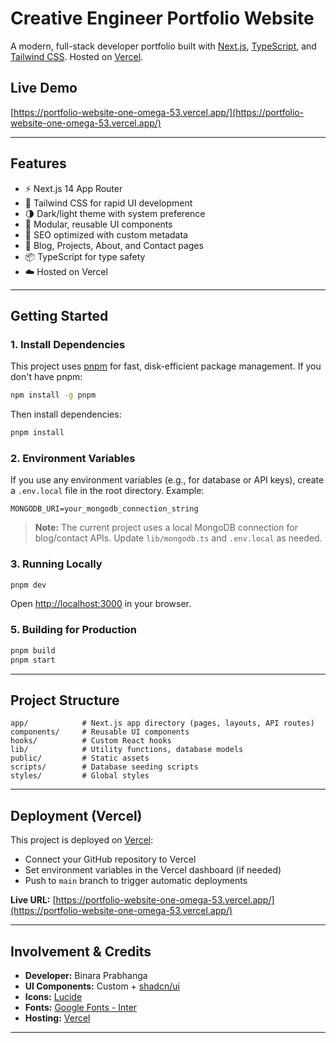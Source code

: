 # Creative Engineer Portfolio Website

A modern, full-stack developer portfolio built with [Next.js](https://nextjs.org/), [TypeScript](https://www.typescriptlang.org/), and [Tailwind CSS](https://tailwindcss.com/). Hosted on [Vercel](https://vercel.com/).

## Live Demo

[https://portfolio-website-one-omega-53.vercel.app/](https://portfolio-website-one-omega-53.vercel.app/)

---

## Features

- ⚡️ Next.js 14 App Router
- 🎨 Tailwind CSS for rapid UI development
- 🌗 Dark/light theme with system preference
- 🧩 Modular, reusable UI components
- 📄 SEO optimized with custom metadata
- 📝 Blog, Projects, About, and Contact pages
- 📦 TypeScript for type safety
- ☁️ Hosted on Vercel

---

## Getting Started

### 1. Install Dependencies

This project uses [pnpm](https://pnpm.io/) for fast, disk-efficient package management. If you don't have pnpm:

```bash
npm install -g pnpm
```

Then install dependencies:

```bash
pnpm install
```

### 2. Environment Variables

If you use any environment variables (e.g., for database or API keys), create a `.env.local` file in the root directory. Example:

```
MONGODB_URI=your_mongodb_connection_string
```

> **Note:** The current project uses a local MongoDB connection for blog/contact APIs. Update `lib/mongodb.ts` and `.env.local` as needed.

### 3. Running Locally

```bash
pnpm dev
```

Open [http://localhost:3000](http://localhost:3000) in your browser.

### 5. Building for Production

```bash
pnpm build
pnpm start
```

---

## Project Structure

```
app/            # Next.js app directory (pages, layouts, API routes)
components/     # Reusable UI components
hooks/          # Custom React hooks
lib/            # Utility functions, database models
public/         # Static assets
scripts/        # Database seeding scripts
styles/         # Global styles
```

---

## Deployment (Vercel)

This project is deployed on [Vercel](https://vercel.com/):

- Connect your GitHub repository to Vercel
- Set environment variables in the Vercel dashboard (if needed)
- Push to `main` branch to trigger automatic deployments

**Live URL:** [https://portfolio-website-one-omega-53.vercel.app/](https://portfolio-website-one-omega-53.vercel.app/)

---


## Involvement & Credits

- **Developer:** Binara Prabhanga
- **UI Components:** Custom + [shadcn/ui](https://ui.shadcn.com/)
- **Icons:** [Lucide](https://lucide.dev/)
- **Fonts:** [Google Fonts - Inter](https://fonts.google.com/specimen/Inter)
- **Hosting:** [Vercel](https://vercel.com/)

---

